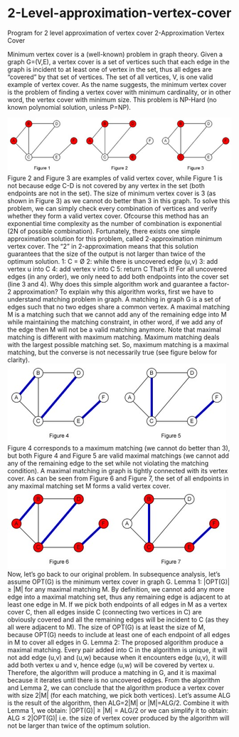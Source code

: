 # 2-Level-approximation-vertex-cover
Program for 2 level approximation of vertex cover
2-Approximation Vertex Cover


Minimum vertex cover is a (well-known) problem in graph theory. Given a graph G=(V,E), a vertex cover is a set of vertices such that each edge in the graph is incident to at least one of vertex in the set, thus all edges are “covered” by that set of vertices. The set of all vertices, V, is one valid example of vertex cover. As the name suggests, the minimum vertex cover is the problem of finding a vertex cover with minimum cardinality, or in other word, the vertex cover with minimum size. This problem is NP-Hard (no known polynomial solution, unless P=NP).

 <img src="./figure3.jpg"></img>
Figure 2 and Figure 3 are examples of valid vertex cover, while Figure 1 is not because edge C-D is not covered by any vertex in the set (both endpoints are not in the set). The size of minimum vertex cover is 3 (as shown in Figure 3) as we cannot do better than 3 in this graph.
To solve this problem, we can simply check every combination of vertices and verify whether they form a valid vertex cover. Ofcourse this method has an exponential time complexity as the number of combination is exponential (2N of possible combination).
Fortunately, there exists one simple approximation solution for this problem, called 2-approximation minimum vertex cover. The “2” in 2-approximation means that this solution guarantees that the size of the output is not larger than twice of the optimum solution.
1: C = Ø
2: while there is uncovered edge (u,v)
3:   add vertex u into C
4:   add vertex v into C
5: return C
That’s it! For all uncovered edges (in any order), we only need to add both endpoints into the cover set (line 3 and 4).
Why does this simple algorithm work and guarantee a factor-2 approximation?
To explain why this algorithm works, first we have to understand matching problem in graph. A matching in graph G is a set of edges such that no two edges share a common vertex. A maximal matching M is a matching such that we cannot add any of the remaining edge into M while maintaining the matching constraint, in other word, if we add any of the edge then M will not be a valid matching anymore. Note that maximal matching is different with maximum matching. Maximum matching deals with the largest possible matching set. So, maximum matching is a maximal matching, but the converse is not necessarily true (see figure below for clarity).
 <img src="./figure1.jpg"></img>
Figure 4 corresponds to a maximum matching (we cannot do better than 3), but both Figure 4 and Figure 5 are valid maximal matchings (we cannot add any of the remaining edge to the set while not violating the matching condition).
A maximal matching in graph is tightly connected with its vertex cover. As can be seen from Figure 6 and Figure 7, the set of all endpoints in any maximal matching set M forms a valid vertex cover.
 <img src="./figure2.jpg"></img>
Now, let’s go back to our original problem. In subsequence analysis, let’s assume OPT(G) is the minimum vertex cover in graph G.
Lemma 1: |OPT(G)| ≥ |M| for any maximal matching M.
By definition, we cannot add any more edge into a maximal matching set, thus any remaining edge is adjacent to at least one edge in M. If we pick both endpoints of all edges in M as a vertex cover C, then all edges inside C (connecting two vertices in C) are obviously covered and all the remaining edges will be incident to C (as they all were adjacent to M). The size of OPT(G) is at least the size of M, because OPT(G) needs to include at least one of each endpoint of all edges in M to cover all edges in G.
Lemma 2: The proposed algorithm produce a maximal matching.
Every pair added into C in the algorithm is unique, it will not add edge (u,v) and (u,w) because when it encounters edge (u,v), it will add both vertex u and v, hence edge (u,w) will be covered by vertex u. Therefore, the algorithm will produce a matching in G, and it is maximal because it iterates until there is no uncovered edges.
From the algorithm and Lemma 2, we can conclude that the algorithm produce a vertex cover with size 2|M| (for each matching, we pick both vertices). Let’s assume ALG is the result of the algorithm, then ALG=2|M| or |M|=ALG/2. Combine it with Lemma 1, we obtain:
|OPT(G)| ≥ |M| = ALG/2
or we can simplify it to obtain:
ALG ≤ 2|OPT(G)|
i.e. the size of vertex cover produced by the algorithm will not be larger than twice of the optimum solution.

